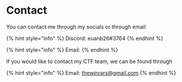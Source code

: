 # Contact

You can contact me through my socials or through email

{% hint style="info" %}
Discord: euanb26\#3764
{% endhint %}

{% hint style="info" %}
Email:
{% endhint %}

If you would like to contact my CTF team, we can be found through

{% hint style="info" %}
Email: thewinrars@gmail.com
{% endhint %}

